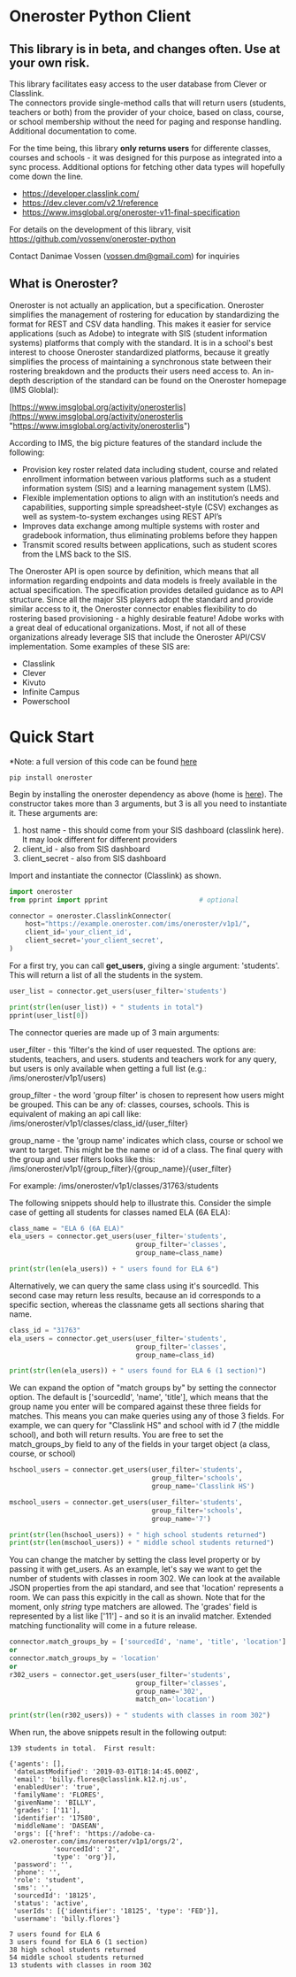 # Oneroster Python Client

## This library is in beta, and changes often.  Use at your own risk.

This library facilitates easy access to the user database from Clever or Classlink.  
The connectors provide single-method calls that will return users (students, teachers or both) from the provider of your choice,
based on class, course, or school membership without the need for paging and response handling.  Additional documentation to come.

For the time being, this library **only returns users** for differente classes, courses and schools - it was designed for this purpose as integrated into a sync process.  Additional options for fetching other data types will hopefully come down the line.

- https://developer.classlink.com/
- https://dev.clever.com/v2.1/reference
- https://www.imsglobal.org/oneroster-v11-final-specification

For details on the development of this library, visit https://github.com/vossenv/oneroster-python

Contact Danimae Vossen (vossen.dm@gmail.com) for inquiries

## What is Oneroster?
Oneroster is not actually an application, but a specification.  Oneroster simplifies the management of rostering for education by standardizing the format for REST and CSV data handling.  This makes it easier for service applications (such as Adobe) to integrate with SIS (student information systems) platforms  that comply with the standard.  It is in a school's best interest to choose Oneroster standardized platforms, because it greatly simplifies the process of maintaining a synchronous state between their rostering breakdown and the products their users need access to.  An in-depth description of the standard can be found on the Oneroster homepage (IMS Globlal):

[https://www.imsglobal.org/activity/onerosterlis](https://www.imsglobal.org/activity/onerosterlis "https://www.imsglobal.org/activity/onerosterlis")

According to IMS, the big picture features of the standard include the following:

- Provision key roster related data including student, course and related enrollment information between various platforms such as a student information system (SIS) and a learning management system (LMS).
- Flexible implementation options to align with an institution’s needs and capabilities, supporting simple spreadsheet-style (CSV) exchanges as well as system-to-system exchanges using REST API’s
- Improves data exchange among multiple systems with roster and gradebook information, thus eliminating problems before they happen
- Transmit scored results between applications, such as student scores from the LMS back to the SIS.

The Oneroster API is open source by definition, which means that all information regarding endpoints and data models is freely available in the actual specification.  The specification provides detailed guidance as to API structure.  Since all the major SIS players adopt the standard and provide similar access to it, the Oneroster connector enables flexibility to do rostering based provisioning - a highly desirable feature!  Adobe works with a great deal of educational organizations.  Most, if not all of these organizations already leverage SIS that include the Oneroster API/CSV implementation.  Some examples of these SIS are:

- Classlink
- Clever
- Kivuto
- Infinite Campus
- Powerschool


# Quick Start

*Note: a full version of this code can be found [here](https://github.com/vossenv/oneroster-quickstart "here")

`pip install oneroster`

Begin by installing the oneroster dependency as above (home is [here](https://pypi.org/project/oneroster/ "here")).  The constructor takes more than 3 arguments, but 3 is all you need to instantiate it.  These arguments are:

1. host name - this should come from your SIS dashboard (classlink here).  It may look different for different providers
2. client_id - also from SIS dashboard
3. client_secret - also from SIS dashboard

Import and instantiate the connector (Classlink) as shown.

```python
import oneroster
from pprint import pprint						# optional

connector = oneroster.ClasslinkConnector(
    host="https://example.oneroster.com/ims/oneroster/v1p1/",
    client_id='your_client_id',
    client_secret='your_client_secret',
)
```
For a first try, you can call **get_users**, giving a single argument: 'students'.  This will return a list of all the students in the system.
```python
user_list = connector.get_users(user_filter='students')

print(str(len(user_list)) + " students in total")
pprint(user_list[0])
```

The connector queries are made up of 3 main arguments:

 user_filter - this 'filter's the kind of user requested.  The options are: students, teachers, and users.  students and teachers work for any query, but users is only available when getting a full list (e.g.:
 /ims/oneroster/v1p1/users)

group_filter - the word 'group filter' is chosen to represent how users might be grouped.  This can be any of: classes, courses, schools.  This is equivalent of making an api call like:
/ims/oneroster/v1p1/classes/class_id/{user_filter}

group_name - the 'group name' indicates which class, course or school we want to target.  This might be the name or id of a class.  The final query with the group and user filters looks like this: /ims/oneroster/v1p1/{group_filter}/{group_name}/{user_filter}

For example:
/ims/oneroster/v1p1/classes/31763/students

The following snippets should help to illustrate this.  Consider the simple case of getting all students for classes named ELA (6A ELA):

```python
class_name = "ELA 6 (6A ELA)"
ela_users = connector.get_users(user_filter='students',
                                group_filter='classes',
                                group_name=class_name)

print(str(len(ela_users)) + " users found for ELA 6")
```

Alternatively, we can query the same class using it's sourcedId.  This second case may return less results, because an id corresponds to a specific section, whereas the classname gets all sections sharing that name.

```python
class_id = "31763"
ela_users = connector.get_users(user_filter='students',
                                group_filter='classes',
                                group_name=class_id)

print(str(len(ela_users)) + " users found for ELA 6 (1 section)")
```

We can expand the option of "match groups by" by setting the connector option.  The default is ['sourcedId', 'name', 'title'], which means that the group name you enter will be compared against these three fields for matches.  This means you can make queries using any of those 3 fields.  For example, we can query for "Classlink HS" and school with id 7 (the middle school), and both will return results.  You are free to set the match_groups_by field to any of the fields in your target object (a class, course, or school)

```python
hschool_users = connector.get_users(user_filter='students',
                                    group_filter='schools',
                                    group_name='Classlink HS')

mschool_users = connector.get_users(user_filter='students',
                                    group_filter='schools',
                                    group_name='7')

print(str(len(hschool_users)) + " high school students returned")
print(str(len(mschool_users)) + " middle school students returned")
```

You can change the matcher by setting the class level property or by passing it with get_users.  As an example, let's say we want to get the number of students with classes in room 302.  We can look at the available JSON properties from the api standard, and see that 'location' represents a room.  We can pass this expicitly in the call as shown.  Note that for the moment, only *string* type matchers are allowed.  The 'grades' field is represented by a list like ['11'] - and so it is an invalid matcher.  Extended matching functionality will come in a future release.

```python
connector.match_groups_by = ['sourcedId', 'name', 'title', 'location']
or
connector.match_groups_by = 'location'
or
r302_users = connector.get_users(user_filter='students',
                                group_filter='classes',
                                group_name='302',
                                match_on='location')

print(str(len(r302_users)) + " students with classes in room 302")

```
When run, the above  snippets result in the following output:

```
139 students in total.  First result:

{'agents': [],
 'dateLastModified': '2019-03-01T18:14:45.000Z',
 'email': 'billy.flores@classlink.k12.nj.us',
 'enabledUser': 'true',
 'familyName': 'FLORES',
 'givenName': 'BILLY',
 'grades': ['11'],
 'identifier': '17580',
 'middleName': 'DASEAN',
 'orgs': [{'href': 'https://adobe-ca-v2.oneroster.com/ims/oneroster/v1p1/orgs/2',
           'sourcedId': '2',
           'type': 'org'}],
 'password': '',
 'phone': '',
 'role': 'student',
 'sms': '',
 'sourcedId': '18125',
 'status': 'active',
 'userIds': [{'identifier': '18125', 'type': 'FED'}],
 'username': 'billy.flores'}

7 users found for ELA 6
3 users found for ELA 6 (1 section)
38 high school students returned
54 middle school students returned
13 students with classes in room 302
```